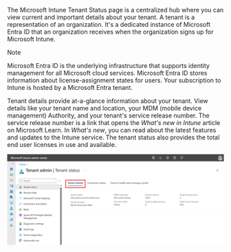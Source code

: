 The Microsoft Intune Tenant Status page is a centralized hub where you can view current and important details about your tenant. A tenant is a representation of an organization. It's a dedicated instance of Microsoft Entra ID that an organization receives when the organization signs up for Microsoft Intune.

> [!NOTE]
> Microsoft Entra ID is the underlying infrastructure that supports identity management for all Microsoft cloud services. Microsoft Entra ID stores information about license-assignment states for users. Your subscription to Intune is hosted by a Microsoft Entra tenant.

Tenant details provide at-a-glance information about your tenant. View details like your tenant name and location, your MDM (mobile device management) Authority, and your tenant's service release number. The service release number is a link that opens the *What's new in Intune* article on Microsoft Learn. In *What's new*, you can read about the latest features and updates to the Intune service. The tenant status also provides the total end user licenses in use and available.

[![Screenshot of Intune Tenant details in Microsoft Intune.](../media/intro-to-endpoint-manager-26.png)](../media/intro-to-endpoint-manager-26.png#lightbox)
